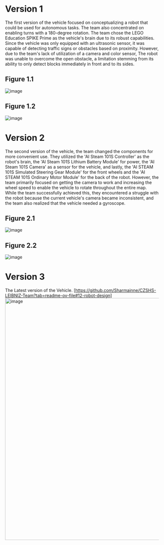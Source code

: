 # Version 1
  The first version of the vehicle focused on conceptualizing a robot that could be used for autonomous tasks. The team also concentrated on enabling turns with a 180-degree rotation. The team chose the LEGO Education SPIKE Prime as the vehicle's brain due to its robust capabilities. Since the vehicle was only equipped with an ultrasonic sensor, it was capable of detecting traffic signs or obstacles based on proximity. However, due to the team's lack of utilization of a camera and color sensor, The robot was unable to overcome the open obstacle, a limitation stemming from its ability to only detect blocks immediately in front and to its sides.

## Figure 1.1
![image](https://github.com/user-attachments/assets/eea5acf9-32f0-4c75-b0fe-50006c077c33)
## Figure 1.2
![image](https://github.com/user-attachments/assets/a7f032c4-467b-4ad7-a6b1-d544d6dedb33)


# Version 2 
  The second version of the vehicle, the team changed the components for more convenient use. They utilized the 'AI Steam 101S Controller' as the robot's brain, the 'AI Steam 101S Lithium Battery Module' for power, the 'AI Steam 101S Camera' as a sensor for the vehicle, and lastly, the 'AI STEAM 101S Simulated Steering Gear Module' for the front wheels and the 'AI STEAM 101S Ordinary Motor Module' for the back of the robot. However, the team primarily focused on getting the camera to work and increasing the wheel speed to enable the vehicle to rotate throughout the entire map. While the team successfully achieved this, they encountered a struggle with the robot because the current vehicle's camera became inconsistent, and the team also realized that the vehicle needed a gyroscope.

## Figure 2.1
![image](https://github.com/user-attachments/assets/16136668-2859-4940-9f54-86f396fb7048)
## Figure 2.2
![image](https://github.com/user-attachments/assets/e40d5016-ba52-4022-b51f-1443b9b13f5c)

# Version 3
  The Latest version of the Vehicle. 
  [https://github.com/Sharmainne/CZSHS-LEIBNIZ-Team?tab=readme-ov-file#12-robot-design]
<img width="1388" height="794" alt="image" src="https://github.com/user-attachments/assets/dc6b46fc-6d95-494c-8e7b-93bfca2b483b" />


